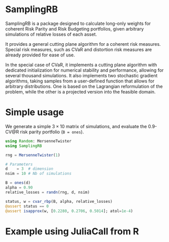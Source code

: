 # SamplingRB

SamplingRB is a package designed to calculate long-only weights for
coherent Risk Parity and Risk Budgeting portfolios,
given arbitrary simulations of relative losses of each asset.

It provides a general cutting plane algorithm for a coherent risk measures.
Special risk measures, such as CVaR and distortion risk measures are
already provided for ease of use.

In the special case of CVaR, it implements a cutting plane algorithm
with dedicated initialization for numerical stability and performance,
allowing for several thousand simulations.
It also implements two stochastic gradient algorithms,
taking samples from a user-defined function that allows for
arbitrary distributions.
One is based on the Lagrangian reformulation of the problem,
while the other is a projected version into the feasible domain.

# Simple usage

We generate a simple $3 \times 10$ matrix of simulations,
and evaluate the 0.9-CV@R risk parity portfolio (`B = ones`).

```julia
using Random: MersenneTwister
using SamplingRB

rng = MersenneTwister(1)

# Parameters
d    = 3  # dimension
nsim = 10 # Nb of simulations

B = ones(d)
alpha = 0.90
relative_losses = randn(rng, d, nsim)

status, w = cvar_rbp(B, alpha, relative_losses)
@assert status == 0
@assert isapprox(w, [0.2280, 0.2706, 0.5014]; atol=1e-4)
```

# Example using JuliaCall from R
